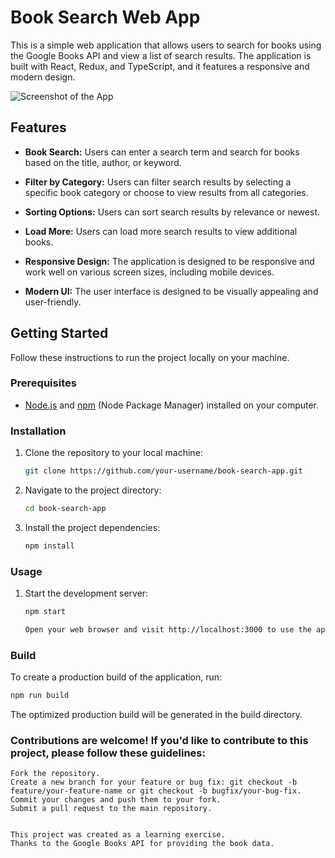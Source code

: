 # Book Search Web App

This is a simple web application that allows users to search for books using the Google Books API and view a list of search results. The application is built with React, Redux, and TypeScript, and it features a responsive and modern design.

![Screenshot of the App](./demo/screenshot.png)

## Features

- **Book Search:** Users can enter a search term and search for books based on the title, author, or keyword.

- **Filter by Category:** Users can filter search results by selecting a specific book category or choose to view results from all categories.

- **Sorting Options:** Users can sort search results by relevance or newest.

- **Load More:** Users can load more search results to view additional books.

- **Responsive Design:** The application is designed to be responsive and work well on various screen sizes, including mobile devices.

- **Modern UI:** The user interface is designed to be visually appealing and user-friendly.

## Getting Started

Follow these instructions to run the project locally on your machine.

### Prerequisites

- [Node.js](https://nodejs.org/) and [npm](https://www.npmjs.com/) (Node Package Manager) installed on your computer.

### Installation

1. Clone the repository to your local machine:

   ```bash
   git clone https://github.com/your-username/book-search-app.git

2. Navigate to the project directory:

    ```bash
    cd book-search-app

3. Install the project dependencies:

    ```bash
    npm install

### Usage

1. Start the development server:

    ```bash
    npm start

    Open your web browser and visit http://localhost:3000 to use the application.

### Build

To create a production build of the application, run:

  ```bash
  npm run build
  ```

  The optimized production build will be generated in the build directory.

### Contributions are welcome! If you'd like to contribute to this project, please follow these guidelines:

    Fork the repository.
    Create a new branch for your feature or bug fix: git checkout -b feature/your-feature-name or git checkout -b bugfix/your-bug-fix.
    Commit your changes and push them to your fork.
    Submit a pull request to the main repository.


    This project was created as a learning exercise.
    Thanks to the Google Books API for providing the book data.